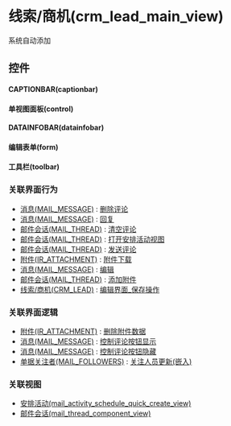 # 线索/商机(crm_lead_main_view)  <!-- {docsify-ignore-all} -->


系统自动添加



## 控件
#### CAPTIONBAR(captionbar)
#### 单视图面板(control)
#### DATAINFOBAR(datainfobar)
#### 编辑表单(form)
#### 工具栏(toolbar)


### 关联界面行为
  * [消息(MAIL_MESSAGE)](module/mail/mail_message) : [删除评论](module/mail/mail_message#界面行为)
  * [消息(MAIL_MESSAGE)](module/mail/mail_message) : [回复](module/mail/mail_message#界面行为)
  * [邮件会话(MAIL_THREAD)](module/mail/mail_thread) : [清空评论](module/mail/mail_thread#界面行为)
  * [邮件会话(MAIL_THREAD)](module/mail/mail_thread) : [打开安排活动视图](module/mail/mail_thread#界面行为)
  * [邮件会话(MAIL_THREAD)](module/mail/mail_thread) : [发送评论](module/mail/mail_thread#界面行为)
  * [附件(IR_ATTACHMENT)](module/base/ir_attachment) : [附件下载](module/base/ir_attachment#界面行为)
  * [消息(MAIL_MESSAGE)](module/mail/mail_message) : [编辑](module/mail/mail_message#界面行为)
  * [邮件会话(MAIL_THREAD)](module/mail/mail_thread) : [添加附件](module/mail/mail_thread#界面行为)
  * [线索/商机(CRM_LEAD)](module/crm/crm_lead) : [编辑界面_保存操作](module/crm/crm_lead#界面行为)

### 关联界面逻辑
  * [附件(IR_ATTACHMENT)](module/base/ir_attachment) : [删除附件数据](module/base/ir_attachment/uilogic/delete_attachment)
  * [消息(MAIL_MESSAGE)](module/mail/mail_message) : [控制评论按钮显示](module/mail/mail_message/uilogic/comment_icon_show)
  * [消息(MAIL_MESSAGE)](module/mail/mail_message) : [控制评论按钮隐藏](module/mail/mail_message/uilogic/comment_icon_hidden)
  * [单据关注者(MAIL_FOLLOWERS)](module/mail/mail_followers) : [关注人员更新(嵌入)](module/mail/mail_followers/uilogic/attention_personnel_update_emb)

### 关联视图
  * [安排活动(mail_activity_schedule_quick_create_view)](app/view/mail_activity_schedule_quick_create_view)
  * [邮件会话(mail_thread_component_view)](app/view/mail_thread_component_view)

<script>
 const { createApp } = Vue
  createApp({
    data() {
      return {

      }
    }
  }).use(ElementPlus).mount('#app')
</script>